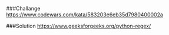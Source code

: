 ###Challange 
https://www.codewars.com/kata/583203e6eb35d7980400002a

###Solution
https://www.geeksforgeeks.org/python-regex/
